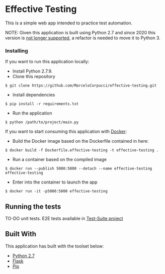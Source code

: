 # Effective Testing

This is a simple web app intended to practice test automation.

NOTE:
Given this application is built using Python 2.7 and since 2020 this version is [not longer supported](https://www.python.org/doc/sunset-python-2/), 
a refactor is needed to move it to Python 3.


### Installing
If you want to run this application locally: 
* Install Python 2.7.9.
* Clone this repository
```
$ git clone https://github.com/MarceloCorpucci/effective-testing.git
```
* Install dependencies
```
$ pip install -r requirements.txt
```
* Run the application
```
$ python /path/to/project/main.py
```

If you want to start consuming this application with [Docker](https://www.docker.com/get-started):
* Build the Docker image based on the Dockerfile contained in here:
```
$ docker build -f Dockerfile.effective-testing -t effective-testing .
```
* Run a container based on the compiled image
```
$ docker run --publish 5000:5000 --detach --name effective-testing effective-testing
```
* Enter into the container to launch the app
```
$ docker run -it -p5000:5000 effective-testing
```

## Running the tests
TO-DO unit tests.
E2E tests available in [Test-Suite project](https://github.com/MarceloCorpucci/effective-testing_test-suite)


## Built With
This application has built with the toolset below:

* [Python 2.7](https://www.python.org/downloads/mac-osx/)
* [Flask](https://palletsprojects.com/p/flask/)
* [Pip](https://pip.pypa.io/en/stable/)


